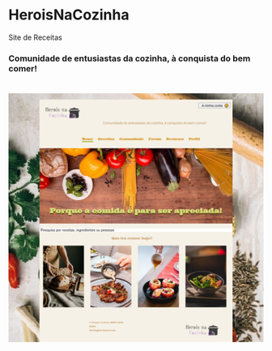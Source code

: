 # HeroisNaCozinha
Site de Receitas

### Comunidade de entusiastas da cozinha, à conquista do bem comer!


<div>
  
<h1 align="center">   
  <img  src="https://github.com/ElodieSilva/HeroisNaCozinha/blob/main/imagem_site.png" />
</h1>

</div>


